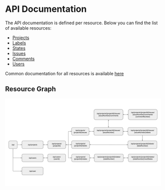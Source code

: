 # API Documentation
The API documentation is defined per resource. Below you can find the list of available resources:
* [Projects](api/projects.md)
* [Labels](api/labels.md)
* [States](api/states.md)
* [Issues](api/issues.md)
* [Comments](api/comments.md)
* [Users](api/users.md)

Common documentation for all resources is available [here](api/README.md)

## Resource Graph
<img src="api/resource-graph.svg" width="850">